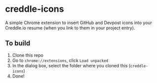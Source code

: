 # creddle-icons

A simple Chrome extension to insert GitHub and Devpost icons into your Creddle.io resume (when you link to them in your project entry).

## To build
1. Clone this repo
2. Go to `chrome://extensions`, click `Load unpacked`
3. In the dialog box, select the folder where you cloned this (`creddle-icons`)
4. Done!
